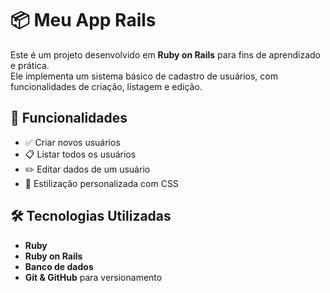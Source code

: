 # 📦 Meu App Rails

Este é um projeto desenvolvido em **Ruby on Rails** para fins de aprendizado e prática.  
Ele implementa um sistema básico de cadastro de usuários, com funcionalidades de criação, listagem e edição.

## 🚀 Funcionalidades
- ✅ Criar novos usuários
- 📋 Listar todos os usuários
- ✏️ Editar dados de um usuário
- 🎨 Estilização personalizada com CSS


## 🛠️ Tecnologias Utilizadas
- **Ruby**
- **Ruby on Rails**
- **Banco de dados**
- **Git & GitHub** para versionamento
